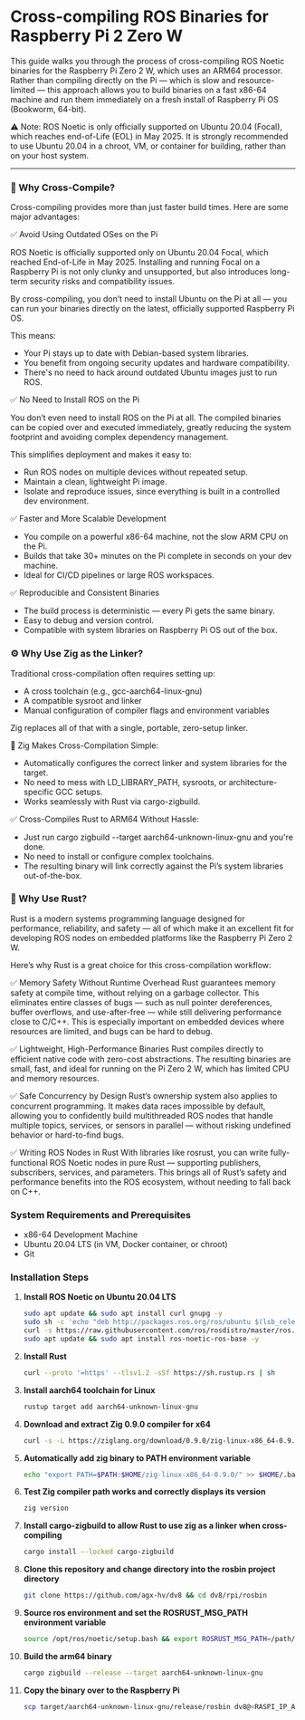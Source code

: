 # Cross-compiling ROS Binaries for Raspberry Pi 2 Zero W

This guide walks you through the process of cross-compiling ROS Noetic binaries for the Raspberry Pi Zero 2 W, which uses an ARM64 processor. Rather than compiling directly on the Pi — which is slow and resource-limited — this approach allows you to build binaries on a fast x86-64 machine and run them immediately on a fresh install of Raspberry Pi OS (Bookworm, 64-bit).

⚠️ Note: ROS Noetic is only officially supported on Ubuntu 20.04 (Focal), which reaches end-of-Life (EOL) in May 2025. It is strongly recommended to use Ubuntu 20.04 in a chroot, VM, or container for building, rather than on your host system.

---
### 🚀 Why Cross-Compile?

Cross-compiling provides more than just faster build times. Here are some major advantages:

✅ Avoid Using Outdated OSes on the Pi

ROS Noetic is officially supported only on Ubuntu 20.04 Focal, which reached End-of-Life in May 2025. Installing and running Focal on a Raspberry Pi is not only clunky and unsupported, but also introduces long-term security risks and compatibility issues.

By cross-compiling, you don’t need to install Ubuntu on the Pi at all — you can run your binaries directly on the latest, officially supported Raspberry Pi OS.

This means:
- Your Pi stays up to date with Debian-based system libraries.
- You benefit from ongoing security updates and hardware compatibility.
- There's no need to hack around outdated Ubuntu images just to run ROS.

✅ No Need to Install ROS on the Pi

You don’t even need to install ROS on the Pi at all. The compiled binaries can be copied over and executed immediately, greatly reducing the system footprint and avoiding complex dependency management.

This simplifies deployment and makes it easy to:
- Run ROS nodes on multiple devices without repeated setup.
- Maintain a clean, lightweight Pi image.
- Isolate and reproduce issues, since everything is built in a controlled dev environment.

✅ Faster and More Scalable Development
- You compile on a powerful x86-64 machine, not the slow ARM CPU on the Pi.
- Builds that take 30+ minutes on the Pi complete in seconds on your dev machine.
- Ideal for CI/CD pipelines or large ROS workspaces.

✅ Reproducible and Consistent Binaries
- The build process is deterministic — every Pi gets the same binary.
- Easy to debug and version control.
- Compatible with system libraries on Raspberry Pi OS out of the box.

### ⚙️ Why Use Zig as the Linker?
Traditional cross-compilation often requires setting up:

- A cross toolchain (e.g., gcc-aarch64-linux-gnu)
- A compatible sysroot and linker
- Manual configuration of compiler flags and environment variables

Zig replaces all of that with a single, portable, zero-setup linker.

🔧 Zig Makes Cross-Compilation Simple:
- Automatically configures the correct linker and system libraries for the target.
- No need to mess with LD_LIBRARY_PATH, sysroots, or architecture-specific GCC setups.
- Works seamlessly with Rust via cargo-zigbuild.

✅ Cross-Compiles Rust to ARM64 Without Hassle:
- Just run cargo zigbuild --target aarch64-unknown-linux-gnu and you're done.
- No need to install or configure complex toolchains.
- The resulting binary will link correctly against the Pi’s system libraries out-of-the-box.

### 🦀 Why Use Rust?
Rust is a modern systems programming language designed for performance, reliability, and safety — all of which make it an excellent fit for developing ROS nodes on embedded platforms like the Raspberry Pi Zero 2 W.

Here’s why Rust is a great choice for this cross-compilation workflow:

✅ Memory Safety Without Runtime Overhead
Rust guarantees memory safety at compile time, without relying on a garbage collector. This eliminates entire classes of bugs — such as null pointer dereferences, buffer overflows, and use-after-free — while still delivering performance close to C/C++. This is especially important on embedded devices where resources are limited, and bugs can be hard to debug.

✅ Lightweight, High-Performance Binaries
Rust compiles directly to efficient native code with zero-cost abstractions. The resulting binaries are small, fast, and ideal for running on the Pi Zero 2 W, which has limited CPU and memory resources.

✅ Safe Concurrency by Design
Rust’s ownership system also applies to concurrent programming. It makes data races impossible by default, allowing you to confidently build multithreaded ROS nodes that handle multiple topics, services, or sensors in parallel — without risking undefined behavior or hard-to-find bugs.

✅ Writing ROS Nodes in Rust
With libraries like rosrust, you can write fully-functional ROS Noetic nodes in pure Rust — supporting publishers, subscribers, services, and parameters. This brings all of Rust’s safety and performance benefits into the ROS ecosystem, without needing to fall back on C++.


### System Requirements and Prerequisites

- x86-64 Development Machine
- Ubuntu 20.04 LTS (in VM, Docker container, or chroot)
- Git

### Installation Steps

1. **Install ROS Noetic on Ubuntu 20.04 LTS**
    ```bash
    sudo apt update && sudo apt install curl gnupg -y
    sudo sh -c 'echo "deb http://packages.ros.org/ros/ubuntu $(lsb_release -sc) main" > /etc/apt/sources.list.d/ros-latest.list'
    curl -s https://raw.githubusercontent.com/ros/rosdistro/master/ros.asc | sudo apt-key add -
    sudo apt update && sudo apt install ros-noetic-ros-base -y
    
2. **Install Rust**
    ```bash
    curl --proto '=https' --tlsv1.2 -sSf https://sh.rustup.rs | sh

3. **Install aarch64 toolchain for Linux**
    ```bash
    rustup target add aarch64-unknown-linux-gnu 

4. **Download and extract Zig 0.9.0 compiler for x64**
    ```bash
    curl -s -L https://ziglang.org/download/0.9.0/zig-linux-x86_64-0.9.0.tar.xz | tar xvJ -C ~

5. **Automatically add zig binary to PATH environment variable**
    ```bash
    echo "export PATH=$PATH:$HOME/zig-linux-x86_64-0.9.0/" >> $HOME/.bashrc && source $HOME/.bashrc

6. **Test Zig compiler path works and correctly displays its version**
    ```bash
    zig version

7. **Install cargo-zigbuild to allow Rust to use zig as a linker when cross-compiling**
    ```bash
    cargo install --locked cargo-zigbuild 

8. **Clone this repository and change directory into the rosbin project directory**
    ```bash
    git clone https://github.com/agx-hv/dv8 && cd dv8/rpi/rosbin

9. **Source ros environment and set the ROSRUST_MSG_PATH environment variable**
    ```bash
    source /opt/ros/noetic/setup.bash && export ROSRUST_MSG_PATH=/path/to/directory/containing/bumperbot_controller

10. **Build the arm64 binary**
    ```bash
    cargo zigbuild --release --target aarch64-unknown-linux-gnu

11. **Copy the binary over to the Raspberry Pi**
    ```bash
    scp target/aarch64-unknown-linux-gnu/release/rosbin dv8@<RASPI_IP_ADDRESS>:~/



